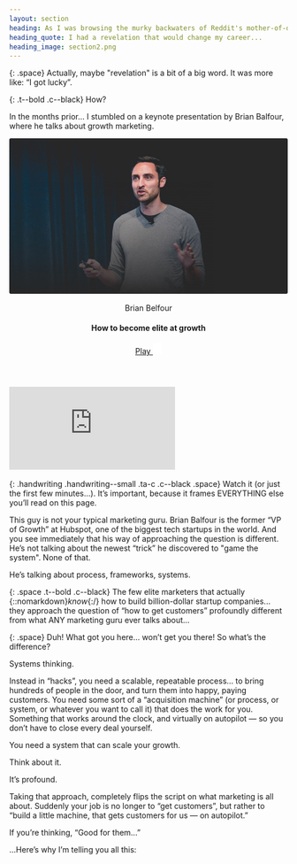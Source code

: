 ```yaml
---
layout: section
heading: As I was browsing the murky backwaters of Reddit's mother-of-distractions...
heading_quote: I had a revelation that would change my career...
heading_image: section2.png
---
```


{: .space}
Actually, maybe "revelation" is a bit of a big word. It was more like: “I got lucky”.

{: .t--bold .c--black}
How?

In the months prior... I stumbled on a keynote presentation by Brian Balfour, where he talks about growth marketing.

<!-- How to become elite at growth - video -->
<div class="video">
  <img class="video__image image image--wider" src="./assets/images/brian-thumbnail.jpg">
  <header class="video__header grid grid--middle grid--gapeless grid--justify">
    <div class="grid__column">
      <p class="c--white paragraph">Brian Belfour</p>
      <h4 class="video__heading heading c--white">How to become elite at growth</h4>
    </div>
    <div class="video__button grid__column">
    <a class="button button--white button--expanded button--rounded button--shadow jsModalButton" href="#how-to-become-elite-at-growth">
      Play
      <span class="button__icon">
        <img class="button__icon-img" src="./assets/images/icons/play.svg" alt="">
      </span>
    </a>
    </div>
  </header>
</div>

<div class="modal jsModal" id="how-to-become-elite-at-growth">
  <div class="modal__background"></div>
  <div class="modal__content">
    <div class="modal__video-wrapper">
      <iframe src="https://www.youtube.com/embed/7ehZn-Ma1Ow" frameborder="0" allow="autoplay; encrypted-media" allowfullscreen></iframe>
    </div>
  </div>
</div>

{: .handwriting .handwriting--small .ta-c .c--black .space}
Watch it (or just the first few minutes...). It’s important, because it frames <span class="underline underline--short">EVERYTHING</span> else you’ll read on this page.

This guy is not your typical marketing guru. Brian Balfour is the former “VP of Growth” at Hubspot, one of the biggest tech startups in the world. And you see immediately that his way of approaching the question is different. He’s not talking about the newest “trick” he discovered to "game the system". None of that.

He’s talking about process, frameworks, systems.

{: .space .t--bold .c--black}
The few elite marketers that actually {::nomarkdown}*know*{:/} how to build billion-dollar startup companies... they approach the question of “how to get customers” profoundly different from what ANY marketing guru ever talks about...

{: .space}
Duh! What got you here… won’t get you there! So what’s the difference?

Systems thinking.

Instead in “hacks”, you need a scalable, repeatable process… to bring hundreds of people in the door, and turn them into happy, paying customers. You need some sort of a “acquisition machine” (or process, or system, or whatever you want to call it) that does the work for you. Something that works around the clock, and virtually on autopilot — so you don’t have to close every deal yourself.

You need a system that can scale your growth.

Think about it.

It’s profound.

Taking that approach, completely flips the script on what marketing is all about. Suddenly your job is no longer to “get customers”, but rather to “build a little machine, that gets customers for us — on autopilot.”

If you’re thinking, “Good for them...”

...Here’s why I’m telling you all this:
